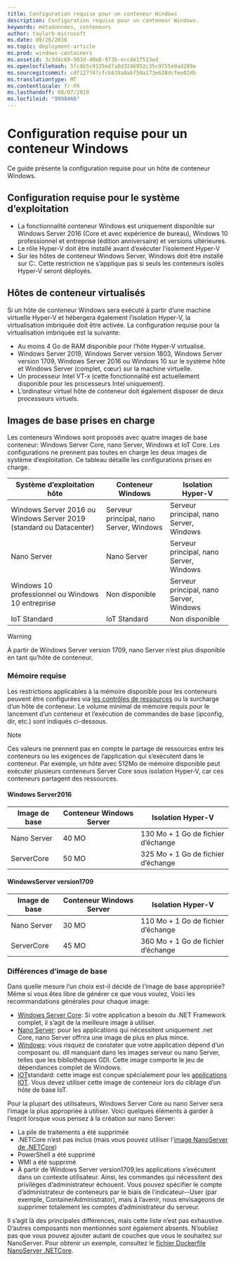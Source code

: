 ```yaml
---
title: Configuration requise pour un conteneur Windows
description: Configuration requise pour un conteneur Windows.
keywords: métadonnées, conteneurs
author: taylorb-microsoft
ms.date: 09/26/2016
ms.topic: deployment-article
ms.prod: windows-containers
ms.assetid: 3c3d4c69-503d-40e8-973b-ecc4e1f523ed
ms.openlocfilehash: 5fc9b5c9135e87a0d3246952c35c9755e9ad209e
ms.sourcegitcommit: cdf127747cfcb839a8abf50a173e628dcfee02db
ms.translationtype: MT
ms.contentlocale: fr-FR
ms.lasthandoff: 08/07/2019
ms.locfileid: "9998466"
---
```

# <a name="windows-container-requirements"></a>Configuration requise pour un conteneur Windows

Ce guide présente la configuration requise pour un hôte de conteneur Windows.

## <a name="os-requirements"></a>Configuration requise pour le système d’exploitation

- La fonctionnalité conteneur Windows est uniquement disponible sur Windows Server 2016 (Core et avec expérience de bureau), Windows 10 professionnel et entreprise (édition anniversaire) et versions ultérieures.
- Le rôle Hyper-V doit être installé avant d’exécuter l’isolement Hyper-V
- Sur les hôtes de conteneur Windows Server, Windows doit être installé sur C:\. Cette restriction ne s’applique pas si seuls les conteneurs isolés Hyper-V seront déployés.

## <a name="virtualized-container-hosts"></a>Hôtes de conteneur virtualisés

Si un hôte de conteneur Windows sera exécuté à partir d’une machine virtuelle Hyper-V et hébergera également l’isolation Hyper-V, la virtualisation imbriquée doit être activée. La configuration requise pour la virtualisation imbriquée est la suivante:

- Au moins 4 Go de RAM disponible pour l’hôte Hyper-V virtualisé.
- Windows Server 2019, Windows Server version 1803, Windows Server version 1709, Windows Server 2016 ou Windows 10 sur le système hôte et Windows Server (complet, cœur) sur la machine virtuelle.
- Un processeur Intel VT-x (cette fonctionnalité est actuellement disponible pour les processeurs Intel uniquement).
- L’ordinateur virtuel hôte de conteneur doit également disposer de deux processeurs virtuels.

## <a name="supported-base-images"></a>Images de base prises en charge

Les conteneurs Windows sont proposés avec quatre images de base conteneur: Windows Server Core, nano Server, Windows et IoT Core. Les configurations ne prennent pas toutes en charge les deux images de système d’exploitation. Ce tableau détaille les configurations prises en charge.

|Système d’exploitation hôte|Conteneur Windows|Isolation Hyper-V|
|---------------------|-----------------|-----------------|
|Windows Server 2016 ou Windows Server 2019 (standard ou Datacenter)|Serveur principal, nano Server, Windows|Serveur principal, nano Server, Windows|
|Nano Server|Nano Server|Serveur principal, nano Server, Windows|
|Windows 10 professionnel ou Windows 10 entreprise|Non disponible|Serveur principal, nano Server, Windows|
|IoT Standard|IoT Standard|Non disponible|

> [!WARNING]  
> À partir de Windows Server version 1709, nano Server n’est plus disponible en tant qu’hôte de conteneur.

### <a name="memory-requirements"></a>Mémoire requise

Les restrictions applicables à la mémoire disponible pour les conteneurs peuvent être configurées via [les contrôles de ressources](https://docs.microsoft.com/virtualization/windowscontainers/manage-containers/resource-controls) ou la surcharge d’un hôte de conteneur.  Le volume minimal de mémoire requis pour le lancement d’un conteneur et l’exécution de commandes de base (ipconfig, dir, etc.) sont indiqués ci-dessous.

>[!NOTE]
>Ces valeurs ne prennent pas en compte le partage de ressources entre les conteneurs ou les exigences de l’application qui s’exécutent dans le conteneur.  Par exemple, un hôte avec 512Mo de mémoire disponible peut exécuter plusieurs conteneurs Server Core sous isolation Hyper-V, car ces conteneurs partagent des ressources.

#### <a name="windows-server-2016"></a>Windows Server2016

| Image de base  | Conteneur Windows Server | Isolation Hyper-V    |
| ----------- | ------------------------ | -------------------- |
| Nano Server | 40 MO                     | 130 Mo + 1 Go de fichier d’échange |
| ServerCore | 50 MO                     | 325 Mo + 1 Go de fichier d’échange |

#### <a name="windows-server-version-1709"></a>WindowsServer version1709

| Image de base  | Conteneur Windows Server | Isolation Hyper-V    |
| ----------- | ------------------------ | -------------------- |
| Nano Server | 30 MO                     | 110 Mo + 1 Go de fichier d’échange |
| ServerCore | 45 MO                     | 360 Mo + 1 Go de fichier d’échange |

### <a name="base-image-differences"></a>Différences d’image de base

Dans quelle mesure l’un choix est-il décidé de l’image de base appropriée? Même si vous êtes libre de générer ce que vous voulez, Voici les recommandations générales pour chaque image:

- [Windows Server Core](https://hub.docker.com/_/microsoft-windows-servercore): Si votre application a besoin du .NET Framework complet, il s’agit de la meilleure image à utiliser.
- [Nano Server](https://hub.docker.com/_/microsoft-windows-nanoserver): pour les applications qui nécessitent uniquement .net Core, nano Server offrira une image de plus en plus mince.
- [Windows](https://hub.docker.com/_/microsoft-windowsfamily-windows): vous risquez de constater que votre application dépend d’un composant ou. dll manquant dans les images serveur ou nano Server, telles que les bibliothèques GDI. Cette image comporte le jeu de dépendances complet de Windows.
- [IOT](https://hub.docker.com/_/microsoft-windows-iotcore)standard: cette image est conçue spécialement pour les [applications IOT](https://developer.microsoft.com/windows/iot). Vous devez utiliser cette image de conteneur lors du ciblage d’un hôte de base IoT.

Pour la plupart des utilisateurs, Windows Server Core ou nano Server sera l’image la plus appropriée à utiliser. Voici quelques éléments à garder à l’esprit lorsque vous pensez à la création sur nano Server:

- La pile de traitements a été supprimée
- .NETCore n’est pas inclus (mais vous pouvez utiliser l’[image NanoServer de .NETCore](https://hub.docker.com/r/microsoft/dotnet/))
- PowerShell a été supprimé
- WMI a été supprimé
- À partir de Windows Server version1709,les applications s’exécutent dans un contexte utilisateur. Ainsi, les commandes qui nécessitent des privilèges d’administrateur échouent. Vous pouvez spécifier le compte d’administrateur de conteneurs par le biais de l’indicateur--User (par exemple, ContainerAdministrator), mais à l’avenir, nous envisageons de supprimer totalement les comptes d’administrateur du serveur.

Il s’agit là des principales différences, mais cette liste n’est pas exhaustive. D’autres composants non mentionnés sont également absents. N’oubliez pas que vous pouvez ajouter autant de couches que vous le souhaitez sur NanoServer. Pour obtenir un exemple, consultez le [fichier Dockerfile NanoServer .NETCore](https://github.com/dotnet/dotnet-docker/blob/master/2.1/sdk/nanoserver-1803/amd64/Dockerfile).
